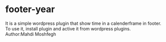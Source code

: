 # footer-year
It is a simple wordpress plugin that show time in a calenderframe in footer.
To use it, install plugin and active it from wordpress plugins.<br/>
Author:Mahdi Moshfegh
